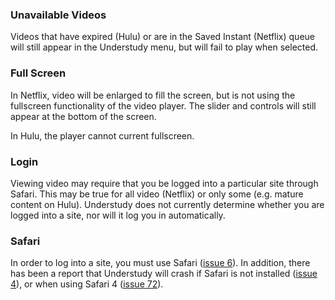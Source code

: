 ### Unavailable Videos ###

Videos that have expired (Hulu) or are in the Saved Instant (Netflix) queue
will still appear in the Understudy menu, but will fail to play when selected.

### Full Screen ###

In Netflix, video will be enlarged to fill the screen, but is not using the fullscreen functionality of the video player. The slider and controls will still appear at the bottom of the screen.

In Hulu, the player cannot current fullscreen.

### Login ###

Viewing video may require that you be logged into a particular site through Safari.
This may be true for all video (Netflix) or only some (e.g. mature content on Hulu).
Understudy does not currently determine whether you are logged into a site,
nor will it log you in automatically.

### Safari ###

In order to log into a site, you must use Safari ([issue 6](https://code.google.com/p/understudy/issues/detail?id=6)).
In addition, there has been a report that Understudy will crash if Safari is not installed ([issue 4](https://code.google.com/p/understudy/issues/detail?id=4)), or when using Safari 4 ([issue 72](https://code.google.com/p/understudy/issues/detail?id=72)).